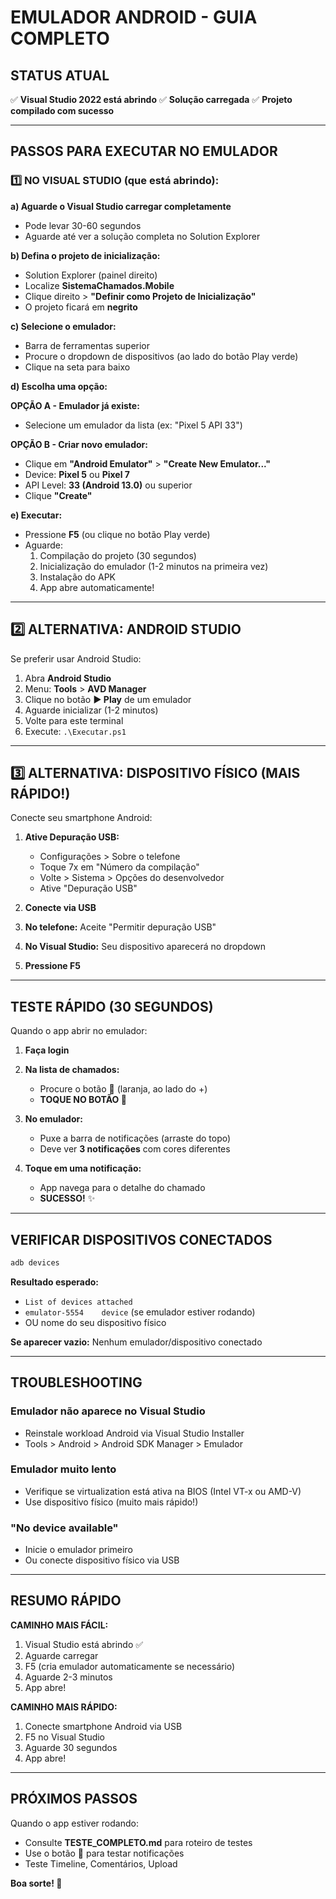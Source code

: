 # EMULADOR ANDROID - GUIA COMPLETO

## STATUS ATUAL
✅ **Visual Studio 2022 está abrindo**
✅ **Solução carregada**
✅ **Projeto compilado com sucesso**

---

## PASSOS PARA EXECUTAR NO EMULADOR

### 1️⃣ NO VISUAL STUDIO (que está abrindo):

**a) Aguarde o Visual Studio carregar completamente**
   - Pode levar 30-60 segundos
   - Aguarde até ver a solução completa no Solution Explorer

**b) Defina o projeto de inicialização:**
   - Solution Explorer (painel direito)
   - Localize **SistemaChamados.Mobile**
   - Clique direito > **"Definir como Projeto de Inicialização"**
   - O projeto ficará em **negrito**

**c) Selecione o emulador:**
   - Barra de ferramentas superior
   - Procure o dropdown de dispositivos (ao lado do botão Play verde)
   - Clique na seta para baixo

**d) Escolha uma opção:**

   **OPÇÃO A - Emulador já existe:**
   - Selecione um emulador da lista (ex: "Pixel 5 API 33")
   
   **OPÇÃO B - Criar novo emulador:**
   - Clique em **"Android Emulator"** > **"Create New Emulator..."**
   - Device: **Pixel 5** ou **Pixel 7**
   - API Level: **33 (Android 13.0)** ou superior
   - Clique **"Create"**

**e) Executar:**
   - Pressione **F5** (ou clique no botão Play verde)
   - Aguarde:
     1. Compilação do projeto (30 segundos)
     2. Inicialização do emulador (1-2 minutos na primeira vez)
     3. Instalação do APK
     4. App abre automaticamente!

---

## 2️⃣ ALTERNATIVA: ANDROID STUDIO

Se preferir usar Android Studio:

1. Abra **Android Studio**
2. Menu: **Tools** > **AVD Manager**
3. Clique no botão **▶️ Play** de um emulador
4. Aguarde inicializar (1-2 minutos)
5. Volte para este terminal
6. Execute: `.\Executar.ps1`

---

## 3️⃣ ALTERNATIVA: DISPOSITIVO FÍSICO (MAIS RÁPIDO!)

Conecte seu smartphone Android:

1. **Ative Depuração USB:**
   - Configurações > Sobre o telefone
   - Toque 7x em "Número da compilação"
   - Volte > Sistema > Opções do desenvolvedor
   - Ative "Depuração USB"

2. **Conecte via USB**

3. **No telefone:** Aceite "Permitir depuração USB"

4. **No Visual Studio:** Seu dispositivo aparecerá no dropdown

5. **Pressione F5**

---

## TESTE RÁPIDO (30 SEGUNDOS)

Quando o app abrir no emulador:

1. **Faça login**

2. **Na lista de chamados:**
   - Procure o botão **🔔** (laranja, ao lado do +)
   - **TOQUE NO BOTÃO 🔔**

3. **No emulador:**
   - Puxe a barra de notificações (arraste do topo)
   - Deve ver **3 notificações** com cores diferentes

4. **Toque em uma notificação:**
   - App navega para o detalhe do chamado
   - **SUCESSO!** ✨

---

## VERIFICAR DISPOSITIVOS CONECTADOS

```powershell
adb devices
```

**Resultado esperado:**
- `List of devices attached`
- `emulator-5554    device` (se emulador estiver rodando)
- OU nome do seu dispositivo físico

**Se aparecer vazio:** Nenhum emulador/dispositivo conectado

---

## TROUBLESHOOTING

### Emulador não aparece no Visual Studio
- Reinstale workload Android via Visual Studio Installer
- Tools > Android > Android SDK Manager > Emulador

### Emulador muito lento
- Verifique se virtualization está ativa na BIOS (Intel VT-x ou AMD-V)
- Use dispositivo físico (muito mais rápido!)

### "No device available"
- Inicie o emulador primeiro
- Ou conecte dispositivo físico via USB

---

## RESUMO RÁPIDO

**CAMINHO MAIS FÁCIL:**
1. Visual Studio está abrindo ✅
2. Aguarde carregar
3. F5 (cria emulador automaticamente se necessário)
4. Aguarde 2-3 minutos
5. App abre!

**CAMINHO MAIS RÁPIDO:**
1. Conecte smartphone Android via USB
2. F5 no Visual Studio
3. Aguarde 30 segundos
4. App abre!

---

## PRÓXIMOS PASSOS

Quando o app estiver rodando:
- Consulte **TESTE_COMPLETO.md** para roteiro de testes
- Use o botão **🔔** para testar notificações
- Teste Timeline, Comentários, Upload

**Boa sorte! 🚀**

